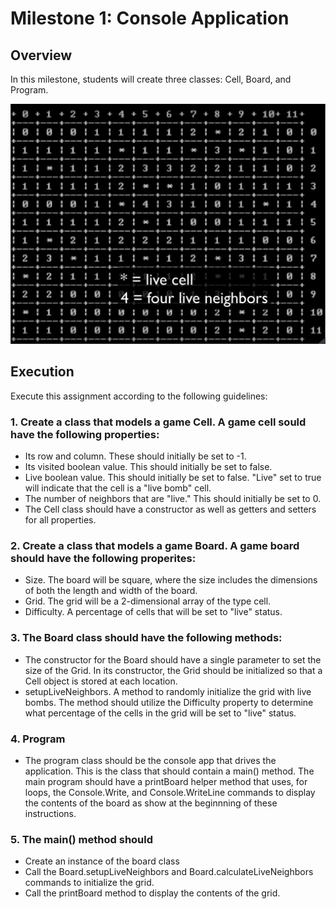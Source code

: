 # Milestone 1: Console Application

## Overview

In this milestone, students will create three classes: Cell, Board, and Program.

![Minesweeper Milestone 1 sample](minesweeper.jpg)

## Execution

Execute this assignment according to the following guidelines:

### 1. Create a class that models a game Cell. A game cell sould have the following properties:

- Its row and column. These should initially be set to -1.
- Its visited boolean value. This should initially be set to false.
- Live boolean value. This should initially be set to false. "Live" set to true will indicate that the cell is a "live bomb" cell.
- The number of neighbors that are "live." This should initially be set to 0.
- The Cell class should have a constructor as well as getters and setters for all properties.

### 2. Create a class that models a game Board. A game board should have the following properites:

- Size. The board will be square, where the size includes the dimensions of both the length and width of the board.
- Grid. The grid will be a 2-dimensional array of the type cell.
- Difficulty. A percentage of cells that will be set to "live" status.

### 3. The Board class should have the following methods:

- The constructor for the Board should have a single parameter to set the size of the Grid. In its constructor, the Grid should be initialized so that a Cell object is stored at each location.
- setupLiveNeighbors. A method to randomly initialize the grid with live bombs. The method should utilize the Difficulty property to determine what percentage of the cells in the grid will be set to "live" status.

### 4. Program

- The program class should be the console app that drives the application. This is the class that should contain a main() method. The main program should have a printBoard helper method that uses, for loops, the Console.Write, and Console.WriteLine commands to display the contents of the board as show at the beginnning of these instructions.

### 5. The main() method should

- Create an instance of the board class
- Call the Board.setupLiveNeighbors and Board.calculateLiveNeighbors commands to initialize the grid.
- Call the printBoard method to display the contents of the grid.
